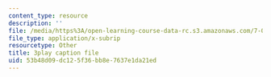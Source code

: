 ```yaml
---
content_type: resource
description: ''
file: /media/https%3A/open-learning-course-data-rc.s3.amazonaws.com/7-01sc-fundamentals-of-biology-fall-2011/53b48d09dc125f36bb8e7637e1da21ed_reYwbnuhFU0.vtt
file_type: application/x-subrip
resourcetype: Other
title: 3play caption file
uid: 53b48d09-dc12-5f36-bb8e-7637e1da21ed
---
```

